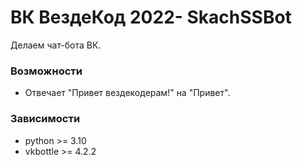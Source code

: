 # ВК ВездеКод 2022- SkachSSBot
Делаем чат-бота ВК.

### Возможности
 * Отвечает "Привет вездекодерам!" на "Привет". 

### Зависимости
 * python >= 3.10
 * vkbottle >= 4.2.2